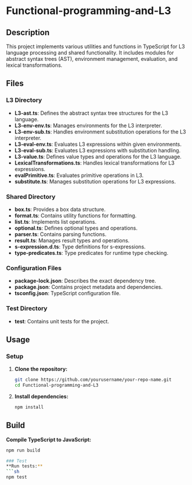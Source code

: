 # Functional-programming-and-L3

## Description

This project implements various utilities and functions in TypeScript for L3 language processing and shared functionality. It includes modules for abstract syntax trees (AST), environment management, evaluation, and lexical transformations.

## Files

### L3 Directory

- **L3-ast.ts**: Defines the abstract syntax tree structures for the L3 language.
- **L3-env-env.ts**: Manages environments for the L3 interpreter.
- **L3-env-sub.ts**: Handles environment substitution operations for the L3 interpreter.
- **L3-eval-env.ts**: Evaluates L3 expressions within given environments.
- **L3-eval-sub.ts**: Evaluates L3 expressions with substitution handling.
- **L3-value.ts**: Defines value types and operations for the L3 language.
- **LexicalTransformations.ts**: Handles lexical transformations for L3 expressions.
- **evalPrimitive.ts**: Evaluates primitive operations in L3.
- **substitute.ts**: Manages substitution operations for L3 expressions.

### Shared Directory

- **box.ts**: Provides a box data structure.
- **format.ts**: Contains utility functions for formatting.
- **list.ts**: Implements list operations.
- **optional.ts**: Defines optional types and operations.
- **parser.ts**: Contains parsing functions.
- **result.ts**: Manages result types and operations.
- **s-expression.d.ts**: Type definitions for s-expressions.
- **type-predicates.ts**: Type predicates for runtime type checking.

### Configuration Files

- **package-lock.json**: Describes the exact dependency tree.
- **package.json**: Contains project metadata and dependencies.
- **tsconfig.json**: TypeScript configuration file.

### Test Directory

- **test**: Contains unit tests for the project.

## Usage

### Setup

1. **Clone the repository:**
   ```sh
   git clone https://github.com/yourusername/your-repo-name.git
   cd Functional-programming-and-L3
2. **Install dependencies:**
   ```sh
   npm install

## Build

**Compile TypeScript to JavaScript:**

```sh
npm run build

### Test
**Run tests:**
```sh
npm test

